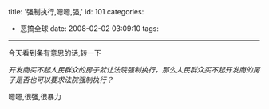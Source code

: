title: '强制执行,嗯嗯,强,'
id: 101
categories:
  - 恶搞全球
date: 2008-02-02 03:09:10
tags:
---

<div id="msgcns!9697D6160EFEBC17!1610" class="bvMsg">

今天看到条有意思的话,转一下

_开发商买不起人民群众的房子就让法院强制执行，那么人民群众买不起开发商的房子是否也可以要求法院强制执行？_

嗯嗯,很强,很暴力
</div>